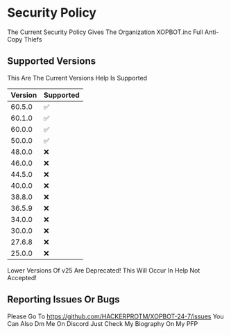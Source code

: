 # Security Policy
The Current Security Policy Gives The Organization XOPBOT.inc Full Anti-Copy Thiefs

## Supported Versions

This Are The Current Versions Help Is Supported

| Version  | Supported          |
| ------   | ------------------ |
| 60.5.0   | :white_check_mark: |
| 60.1.0   | :white_check_mark: |
| 60.0.0   | :white_check_mark: |
| 50.0.0   | :white_check_mark: |
| 48.0.0   | :x:                |
| 46.0.0   | :x:                |
| 44.5.0   | :x:                |
| 40.0.0   | :x:                |
| 38.8.0   | :x:                |
| 36.5.9   | :x:                |
| 34.0.0   | :x:                |
| 30.0.0   | :x:                |
| 27.6.8   | :x:                |
| 25.0.0   | :x:                |

Lower Versions Of v25 Are Deprecated!
This Will Occur In Help Not Accepted!

## Reporting Issues Or Bugs

Please Go To https://github.com/HACKERPROTM/XOPBOT-24-7/issues
You Can Also Dm Me On Discord Just Check My Biography On My PFP